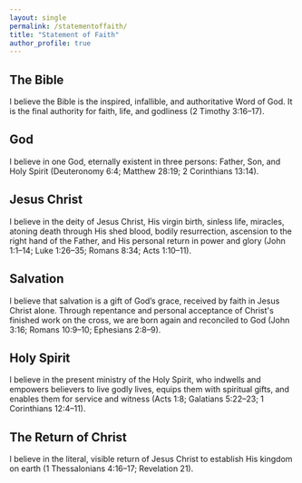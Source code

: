 ```yaml
---
layout: single
permalink: /statementoffaith/
title: "Statement of Faith"
author_profile: true
---
```


## The Bible
I believe the Bible is the inspired, infallible, and authoritative Word of God. It is the final authority for faith, life, and godliness (2 Timothy 3:16–17).

## God
I believe in one God, eternally existent in three persons: Father, Son, and Holy Spirit (Deuteronomy 6:4; Matthew 28:19; 2 Corinthians 13:14).

## Jesus Christ
I believe in the deity of Jesus Christ, His virgin birth, sinless life, miracles, atoning death through His shed blood, bodily resurrection, ascension to the right hand of the Father, and His personal return in power and glory (John 1:1–14; Luke 1:26–35; Romans 8:34; Acts 1:10–11).

## Salvation
I believe that salvation is a gift of God’s grace, received by faith in Jesus Christ alone. Through repentance and personal acceptance of Christ's finished work on the cross, we are born again and reconciled to God (John 3:16; Romans 10:9–10; Ephesians 2:8–9).

## Holy Spirit
I believe in the present ministry of the Holy Spirit, who indwells and empowers believers to live godly lives, equips them with spiritual gifts, and enables them for service and witness (Acts 1:8; Galatians 5:22–23; 1 Corinthians 12:4–11).

## The Return of Christ
I believe in the literal, visible return of Jesus Christ to establish His kingdom on earth (1 Thessalonians 4:16–17; Revelation 21).